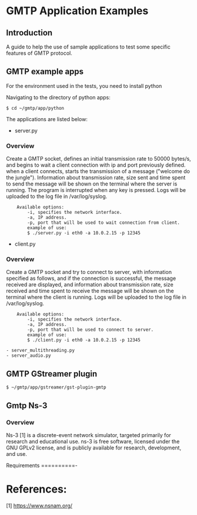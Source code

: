 GMTP Application Examples
=========================================

## Introduction ##

A guide to help the use of sample applications to test some specific features of GMTP protocol.


## GMTP example apps ##

For the environment used in the tests, you need to install python

Navigating to the directory of python apps:


    $ cd ~/gmtp/app/python
    
The applications are listed below:

- server.py

### Overview ###

Create a GMTP socket, defines an initial transmission rate to 50000 bytes/s, and begins to wait a client connection with ip and port previously defined.
when a client connects, starts the transmission of a message ("welcome do the jungle"). Information about transmission rate, size sent and time spent to send the message will be shown on the terminal where the server is running. The program is interrupted when any key is pressed. Logs will be uploaded to the log file in /var/log/syslog.
    
        Available options:
            -i, specifies the network interface.
            -a, IP address.
            -p, port that will be used to wait connection from client.
            example of use: 
            $ ./server.py -i eth0 -a 10.0.2.15 -p 12345
            
- client.py

### Overview ###

Create a GMTP socket and try to connect to server, with information specified as follows, and if the connection is successful, the message received are displayed, and information about transmission rate, size received and time spent to receive the message will be shown on the terminal where the client is running. Logs will be uploaded to the log file in 
/var/log/syslog.

        Available options:
            -i, specifies the network interface.
            -a, IP address.
            -p, port that will be used to connect to server.
            example of use: 
            $ ./client.py -i eth0 -a 10.0.2.15 -p 12345
            
    - server_multithreading.py
    - server_audio.py


## GMTP GStreamer plugin

	$ ~/gmtp/app/gstreamer/gst-plugin-gmtp
    
##  Gmtp Ns-3 ##

### Overview ###

Ns-3 [1] is a discrete-event network simulator, targeted primarily for research and educational use. ns-3 is free software, licensed under the GNU GPLv2 license, and is publicly available for research, development, and use.


Requirements
==========-

References:
===========
[1] https://www.nsnam.org/
